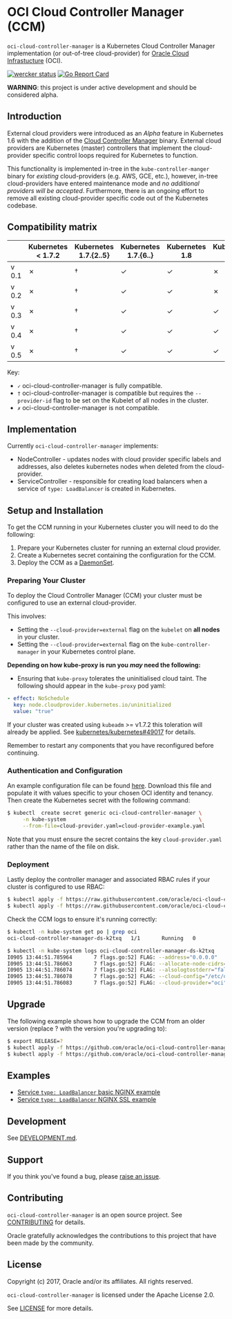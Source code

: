 # OCI Cloud Controller Manager (CCM)

`oci-cloud-controller-manager` is a Kubernetes Cloud Controller Manager
implementation (or out-of-tree cloud-provider) for [Oracle Cloud
Infrastucture][1] (OCI).

[![wercker status](https://app.wercker.com/status/17a52304e0309d138ad41f7ae9f9ea49/s/master "wercker status")](https://app.wercker.com/project/byKey/17a52304e0309d138ad41f7ae9f9ea49)
[![Go Report Card](https://goreportcard.com/badge/github.com/oracle/oci-cloud-controller-manager)](https://goreportcard.com/report/github.com/oracle/oci-cloud-controller-manager)

**WARNING**: this project is under active development and should be considered alpha.

## Introduction

External cloud providers were introduced as an _Alpha_ feature in Kubernetes
1.6 with the addition of the [Cloud Controller Manager][2] binary. External
cloud providers are Kubernetes (master) controllers that implement the
cloud-provider specific control loops required for Kubernetes to function.

This functionality is implemented in-tree in the `kube-controller-manger` binary
for _existing_ cloud-providers (e.g. AWS, GCE, etc.), however, in-tree
cloud-providers have entered maintenance mode and _no additional providers will
be accepted_. Furthermore, there is an ongoing effort to remove all existing
cloud-provider specific code out of the Kubernetes codebase.

## Compatibility matrix

|       | Kubernetes &lt; 1.7.2 | Kubernetes 1.7.{2..5} | Kubernetes 1.7.{6..} | Kubernetes 1.8 | Kubernetes 1.9 | Kubernetes 1.10
|-------|-----------------------|-----------------------|----------------------|------------------|----------------------|------------------|
| v 0.1 | ✗                     | †                     | ✓                    | ✓                | ✗                |  ✗               |
| v 0.2 | ✗                     | †                     | ✓                    | ✓                | ✗                |  ✗               |
| v 0.3 | ✗                     | †                     | ✓                    | ✓                | ✓                | ✓                |
| v 0.4 | ✗                     | †                     | ✓                    | ✓                | ✓                | ✓                |
| v 0.5 | ✗                     | †                     | ✓                    | ✓                | ✓                | ✓                |


Key:

 * `✓` oci-cloud-controller-manager is fully compatible.
 * `†` oci-cloud-controller-manager is compatible but requires the
       `--provider-id` flag to be set on the Kubelet of all nodes in the
       cluster.
 * `✗` oci-cloud-controller-manager is not compatible.

## Implementation
 Currently `oci-cloud-controller-manager` implements:

 - NodeController - updates nodes with cloud provider specific labels and
   addresses, also deletes kubernetes nodes when deleted from the
   cloud-provider.
 - ServiceController - responsible for creating load balancers when a service
   of `type: LoadBalancer` is created in Kubernetes.

## Setup and Installation

To get the CCM running in your Kubernetes cluster you will need to do the
following:

 1. Prepare your Kubernetes cluster for running an external cloud provider.
 2. Create a Kubernetes secret containing the configuration for the CCM.
 3. Deploy the CCM as a [DaemonSet][4].

### Preparing Your Cluster

To deploy the Cloud Controller Manager (CCM) your cluster must be configured to
use an external cloud-provider.

This involves:
 - Setting the `--cloud-provider=external` flag on the `kubelet` on **all
   nodes** in your cluster.
 - Setting the `--cloud-provider=external` flag on the `kube-controller-manager`
   in your Kubernetes control plane.

**Depending on how kube-proxy is run you _may_ need the following:**

- Ensuring that `kube-proxy` tolerates the uninitialised cloud taint. The
  following should appear in the `kube-proxy` pod yaml:

```yaml
- effect: NoSchedule
  key: node.cloudprovider.kubernetes.io/uninitialized
  value: "true"
```

If your cluster was created using `kubeadm` >= v1.7.2 this toleration will
already be applied. See [kubernetes/kubernetes#49017][5] for details.

Remember to restart any components that you have reconfigured before continuing.

### Authentication and Configuration

An example configuration file can be found [here][7]. Download this file and
populate it with values specific to your chosen OCI identity and tenancy.
Then create the Kubernetes secret with the following command:

```bash
$ kubectl  create secret generic oci-cloud-controller-manager \
     -n kube-system                                           \
     --from-file=cloud-provider.yaml=cloud-provider-example.yaml
```

Note that you must ensure the secret contains the key `cloud-provider.yaml`
rather than the name of the file on disk.

### Deployment

Lastly deploy the controller manager and associated RBAC rules if your cluster
is configured to use RBAC:

```bash
$ kubectl apply -f https://raw.githubusercontent.com/oracle/oci-cloud-controller-manager/master/manifests/oci-cloud-controller-manager.yaml
$ kubectl apply -f https://raw.githubusercontent.com/oracle/oci-cloud-controller-manager/master/manifests/oci-cloud-controller-manager-rbac.yaml
```

Check the CCM logs to ensure it's running correctly:

```bash
$ kubectl -n kube-system get po | grep oci
oci-cloud-controller-manager-ds-k2txq   1/1       Running   0          19s

$ kubectl -n kube-system logs oci-cloud-controller-manager-ds-k2txq
I0905 13:44:51.785964       7 flags.go:52] FLAG: --address="0.0.0.0"
I0905 13:44:51.786063       7 flags.go:52] FLAG: --allocate-node-cidrs="false"
I0905 13:44:51.786074       7 flags.go:52] FLAG: --alsologtostderr="false"
I0905 13:44:51.786078       7 flags.go:52] FLAG: --cloud-config="/etc/oci/cloud-config.cfg"
I0905 13:44:51.786083       7 flags.go:52] FLAG: --cloud-provider="oci"
```

## Upgrade

The following example shows how to upgrade the CCM from an older version (replace ? with the version you're upgrading to):

```bash
$ export RELEASE=?
$ kubectl apply -f https://github.com/oracle/oci-cloud-controller-manager/releases/download/${RELEASE}/oci-cloud-controller-manager-rbac.yaml
$ kubectl apply -f https://github.com/oracle/oci-cloud-controller-manager/releases/download/${RELEASE}/oci-cloud-controller-manager.yaml
```

## Examples

 - [Service `type: LoadBalancer` basic NGINX example][8]
 - [Service `type: LoadBalancer` NGINX SSL example][9]

## Development

See [DEVELOPMENT.md](docs/development.md).

## Support

If you think you've found a bug, please [raise an issue][3].

## Contributing

`oci-cloud-controller-manager` is an open source project. See [CONTRIBUTING](CONTRIBUTING.md) for
details.

Oracle gratefully acknowledges the contributions to this project that have been made
by the community.

## License

Copyright (c) 2017, Oracle and/or its affiliates. All rights reserved.

`oci-cloud-controller-manager` is licensed under the Apache License 2.0.

See [LICENSE](LICENSE) for more details.

[1]: https://cloud.oracle.com/iaas
[2]: https://kubernetes.io/docs/tasks/administer-cluster/running-cloud-controller/
[3]: https://github.com/oracle/oci-cloud-controller-manager/issues/new
[4]: https://kubernetes.io/docs/concepts/workloads/controllers/daemonset/
[5]: https://github.com/kubernetes/kubernetes/pull/49017
[6]: https://kubernetes.io/docs/concepts/containers/images/#creating-a-secret-with-a-docker-config
[7]: https://github.com/oracle/oci-cloud-controller-manager/tree/master/manifests/cloud-provider-example.yaml
[8]: https://github.com/oracle/oci-cloud-controller-manager/blob/master/docs/tutorial.md
[9]: https://github.com/oracle/oci-cloud-controller-manager/blob/master/docs/tutorial-ssl.md
